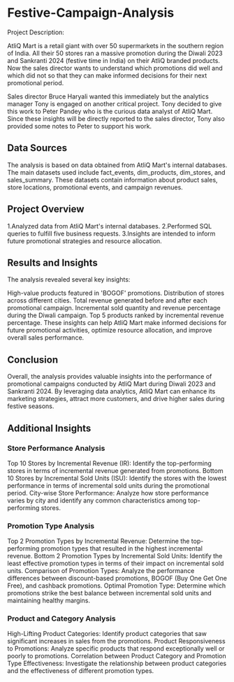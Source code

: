 # Festive-Campaign-Analysis

Project Description:

AtliQ Mart is a retail giant with over 50 supermarkets in the southern region of India. All their 50 stores ran a massive promotion during the Diwali 2023 and Sankranti 2024 (festive time in India) on their AtliQ branded products. Now the sales director wants to understand which promotions did well and which did not so that they can make informed decisions for their next promotional period.

Sales director Bruce Haryali wanted this immediately but the analytics manager Tony is engaged on another critical project. Tony decided to give this work to Peter Pandey who is the curious data analyst of AtliQ Mart. Since these insights will be directly reported to the sales director, Tony also provided some notes to Peter to support his work.

## Data Sources

The analysis is based on data obtained from AtliQ Mart's internal databases. The main datasets used include fact_events, dim_products, dim_stores, and sales_summary. These datasets contain information about product sales, store locations, promotional events, and campaign revenues.

## Project Overview

1.Analyzed data from AtliQ Mart's internal databases.
2.Performed SQL queries to fulfill five business requests.
3.Insights are intended to inform future promotional strategies and resource allocation.


## Results and Insights

The analysis revealed several key insights:

High-value products featured in 'BOGOF' promotions.
Distribution of stores across different cities.
Total revenue generated before and after each promotional campaign.
Incremental sold quantity and revenue percentage during the Diwali campaign.
Top 5 products ranked by incremental revenue percentage.
These insights can help AtliQ Mart make informed decisions for future promotional activities, optimize resource allocation, and improve overall sales performance.


## Conclusion
Overall, the analysis provides valuable insights into the performance of promotional campaigns conducted by AtliQ Mart during Diwali 2023 and Sankranti 2024. By leveraging data analytics, AtliQ Mart can enhance its marketing strategies, attract more customers, and drive higher sales during festive seasons.


## Additional Insights

### Store Performance Analysis
Top 10 Stores by Incremental Revenue (IR): Identify the top-performing stores in terms of incremental revenue generated from promotions.
Bottom 10 Stores by Incremental Sold Units (ISU): Identify the stores with the lowest performance in terms of incremental sold units during the promotional period.
City-wise Store Performance: Analyze how store performance varies by city and identify any common characteristics among top-performing stores.

### Promotion Type Analysis
Top 2 Promotion Types by Incremental Revenue: Determine the top-performing promotion types that resulted in the highest incremental revenue.
Bottom 2 Promotion Types by Incremental Sold Units: Identify the least effective promotion types in terms of their impact on incremental sold units.
Comparison of Promotion Types: Analyze the performance differences between discount-based promotions, BOGOF (Buy One Get One Free), and cashback promotions.
Optimal Promotion Type: Determine which promotions strike the best balance between incremental sold units and maintaining healthy margins.

### Product and Category Analysis
High-Lifting Product Categories: Identify product categories that saw significant increases in sales from the promotions.
Product Responsiveness to Promotions: Analyze specific products that respond exceptionally well or poorly to promotions.
Correlation between Product Category and Promotion Type Effectiveness: Investigate the relationship between product categories and the effectiveness of different promotion types.

